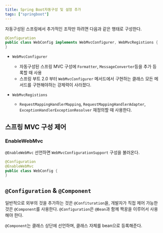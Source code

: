 ```yaml
---
title: Spring Boot자동구성 및 설정 추가 
tags: ["springboot"]
---
```

자동구성된 스프링에서 추가적인 조작만 하려면 다음과 같은 행태로 구성한다.

```java java
@Configuration
public class WebConfig implements WebMvcConfigurer, WebMvcRegistions {
}
```
* `WebMvcConfigurer` 
	* 자동구성된 스프링 MVC 구성에 `Formatter`, `MessageConverter`등을 추가 등록할 때 사용
	* 스프링 부트 2.0 부터 `WebMvcConfigurer` 메서드에서 구현하는 클래스 모든 메서드를 구현해야하는 강제력이 사라졌다. 

* `WebMvcRegistions ` 
	* `RequestMappingHandlerMapping`, `RequestMappingHandlerAdapter`, `ExceptionHandlerExceptionResolver` 재정의할 때 사용한다.

## 스프링 MVC 구성 제어 
### EnableWebMvc
`@EnableWebMvc` 선언하면 `WebMvcConfigurationSupport` 구성을 불러온다.
```java java
@Configuration
@EnableWebMvc
public class WebConfig {
}
```

## `@Configuration` & `@Component`
일반적으로 외부의 것을 추가하는 것은 `@Confituration`을, 개발자가 직접 제어 가능한 것은 `@Component`를 사용한다. 
`@Configuration`은 `@Bean`과 함께 짝꿍을 이루어서 사용해야 한다. 

`@Component`는 클래스 상단에 선언하며, 클래스 자체를 bean으로 등록해준다. 
<!--stackedit_data:
eyJoaXN0b3J5IjpbMTU2NDgxNjg4MCwxOTE3Mjk1MTE3XX0=
-->
